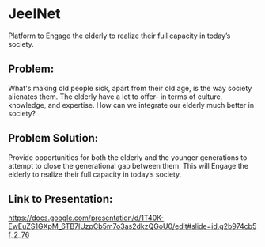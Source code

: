 # JeelNet
Platform  to Engage the elderly to realize their full capacity in today’s society. 
## Problem:
What's making old people sick, apart from their old age, is the way society alienates them. The elderly have a lot to offer- in terms of culture, knowledge, and expertise.
How can we integrate our elderly much better in society?
## Problem Solution:
Provide opportunities for both the elderly and the younger generations to attempt to close the generational gap between them. This will Engage the elderly to realize their full capacity in today’s society. 

## Link to Presentation:
https://docs.google.com/presentation/d/1T40K-EwEuZS1GXpM_6TB7lUzpCb5m7o3as2dkzQGoU0/edit#slide=id.g2b974cb5f_2_76 